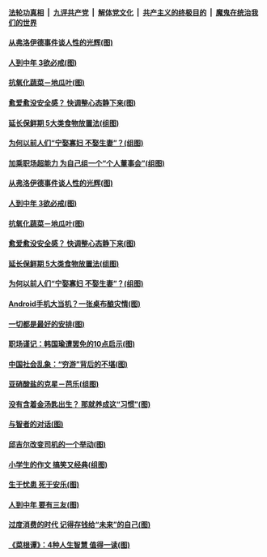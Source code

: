 ####  [法轮功真相](../../../../basic/blob/master/README.md?t=06102201) &nbsp;|&nbsp; [九评共产党](../../../../9ping.md/blob/master/README.md?t=06102201) &nbsp;|&nbsp; [解体党文化](../../../../jtdwh.md/blob/master/README.md?t=06102201)  &nbsp;|&nbsp; [共产主义的终极目的](../../../../gczydzjmd.md/blob/master/README.md?t=06102201) &nbsp;|&nbsp; [魔鬼在统治我们的世界](../../../../mgztzwmdsj.md/blob/master/README.md?t=06102201) 

#### [从弗洛伊德事件谈人性的光辉(图)](../pages/p8/936002.md?t=06102201) 

#### [人到中年 3欲必戒(图)](../pages/p8/936021.md?t=06102201) 

#### [抗氧化蔬菜－地瓜叶(图)](../pages/p8/935783.md?t=06102201) 

#### [愈爱愈没安全感？ 快调整心态静下来(图)](../pages/p8/936011.md?t=06102201) 

#### [延长保鲜期 5大类食物放置法(组图)](../pages/p8/935958.md?t=06102201) 

#### [为何以前人们“宁娶寡妇 不娶生妻”？(组图)](../pages/p8/935880.md?t=06102201) 

#### [加乘职场超能力 为自己组一个“个人董事会”(组图)](../pages/p8/936086.md?t=06102201) 

#### [从弗洛伊德事件谈人性的光辉(图)](../pages/p8/936002.md?t=06102201) 

#### [人到中年 3欲必戒(图)](../pages/p8/936021.md?t=06102201) 

#### [抗氧化蔬菜－地瓜叶(图)](../pages/p8/935783.md?t=06102201) 

#### [愈爱愈没安全感？ 快调整心态静下来(图)](../pages/p8/936011.md?t=06102201) 

#### [延长保鲜期 5大类食物放置法(组图)](../pages/p8/935958.md?t=06102201) 

#### [为何以前人们“宁娶寡妇 不娶生妻”？(组图)](../pages/p8/935880.md?t=06102201) 

#### [Android手机大当机？一张桌布酿灾情(图)](../pages/p8/935508.md?t=06102201) 

#### [一切都是最好的安排(图)](../pages/p8/926034.md?t=06102201) 

#### [职场谨记：韩国瑜遭罢免的10点启示(图)](../pages/p8/935764.md?t=06102201) 

#### [中国社会乱象：“穷游”背后的不堪(图)](../pages/p8/935776.md?t=06102201) 

#### [亚硝酸盐的克星－芭乐(组图)](../pages/p8/935678.md?t=06102201) 

#### [没有含着金汤匙出生？ 那就养成这“习惯”(图)](../pages/p8/935774.md?t=06102201) 

#### [与智者的对话(图)](../pages/p8/935713.md?t=06102201) 

#### [邱吉尔改变司机的一个举动(图)](../pages/p8/935314.md?t=06102201) 

#### [小学生的作文 搞笑又经典(组图)](../pages/p8/935564.md?t=06102201) 

#### [生于忧患 死于安乐(图)](../pages/p8/935277.md?t=06102201) 

#### [人到中年 要有三友(图)](../pages/p8/935681.md?t=06102201) 

#### [过度消费的时代 记得存钱给“未来”的自己(图)](../pages/p8/935625.md?t=06102201) 

#### [《菜根谭》：4种人生智慧 值得一读(图)](../pages/p8/935516.md?t=06102201) 

